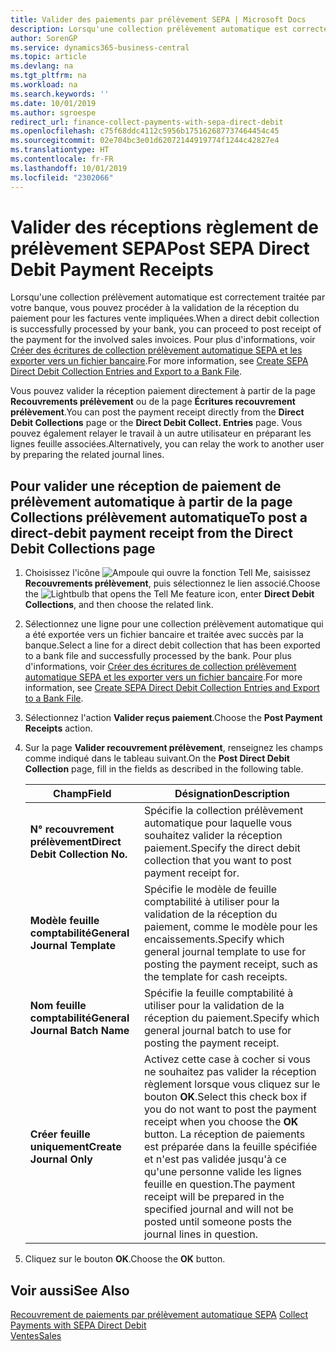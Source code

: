 ```yaml
---
title: Valider des paiements par prélèvement SEPA | Microsoft Docs
description: Lorsqu'une collection prélèvement automatique est correctement traitée par votre banque, vous pouvez procéder à la validation de la réception du paiement pour les factures vente impliquées.
author: SorenGP
ms.service: dynamics365-business-central
ms.topic: article
ms.devlang: na
ms.tgt_pltfrm: na
ms.workload: na
ms.search.keywords: ''
ms.date: 10/01/2019
ms.author: sgroespe
redirect_url: finance-collect-payments-with-sepa-direct-debit
ms.openlocfilehash: c75f68ddc4112c5956b175162687737464454c45
ms.sourcegitcommit: 02e704bc3e01d62072144919774f1244c42827e4
ms.translationtype: HT
ms.contentlocale: fr-FR
ms.lasthandoff: 10/01/2019
ms.locfileid: "2302066"
---
```

# <a name="post-sepa-direct-debit-payment-receipts"></a><span data-ttu-id="e9efb-103">Valider des réceptions règlement de prélèvement SEPA</span><span class="sxs-lookup"><span data-stu-id="e9efb-103">Post SEPA Direct Debit Payment Receipts</span></span>
<span data-ttu-id="e9efb-104">Lorsqu'une collection prélèvement automatique est correctement traitée par votre banque, vous pouvez procéder à la validation de la réception du paiement pour les factures vente impliquées.</span><span class="sxs-lookup"><span data-stu-id="e9efb-104">When a direct debit collection is successfully processed by your bank, you can proceed to post receipt of the payment for the involved sales invoices.</span></span> <span data-ttu-id="e9efb-105">Pour plus d'informations, voir [Créer des écritures de collection prélèvement automatique SEPA et les exporter vers un fichier bancaire](finance-how-create-sepa-direct-debit-collection-entries-export-bank-file.md).</span><span class="sxs-lookup"><span data-stu-id="e9efb-105">For more information, see [Create SEPA Direct Debit Collection Entries and Export to a Bank File](finance-how-create-sepa-direct-debit-collection-entries-export-bank-file.md).</span></span>  

<span data-ttu-id="e9efb-106">Vous pouvez valider la réception paiement directement à partir de la page **Recouvrements prélèvement** ou de la page **Écritures recouvrement prélèvement**.</span><span class="sxs-lookup"><span data-stu-id="e9efb-106">You can post the payment receipt directly from the **Direct Debit Collections** page or the **Direct Debit Collect. Entries** page.</span></span> <span data-ttu-id="e9efb-107">Vous pouvez également relayer le travail à un autre utilisateur en préparant les lignes feuille associées.</span><span class="sxs-lookup"><span data-stu-id="e9efb-107">Alternatively, you can relay the work to another user by preparing the related journal lines.</span></span>  

## <a name="to-post-a-direct-debit-payment-receipt-from-the-direct-debit-collections-page"></a><span data-ttu-id="e9efb-108">Pour valider une réception de paiement de prélèvement automatique à partir de la page Collections prélèvement automatique</span><span class="sxs-lookup"><span data-stu-id="e9efb-108">To post a direct-debit payment receipt from the Direct Debit Collections page</span></span>  
1. <span data-ttu-id="e9efb-109">Choisissez l'icône ![Ampoule qui ouvre la fonction Tell Me](media/ui-search/search_small.png "Dites-moi ce que vous voulez faire"), saisissez **Recouvrements prélèvement**, puis sélectionnez le lien associé.</span><span class="sxs-lookup"><span data-stu-id="e9efb-109">Choose the ![Lightbulb that opens the Tell Me feature](media/ui-search/search_small.png "Tell me what you want to do") icon, enter **Direct Debit Collections**, and then choose the related link.</span></span>  
2. <span data-ttu-id="e9efb-110">Sélectionnez une ligne pour une collection prélèvement automatique qui a été exportée vers un fichier bancaire et traitée avec succès par la banque.</span><span class="sxs-lookup"><span data-stu-id="e9efb-110">Select a line for a direct debit collection that has been exported to a bank file and successfully processed by the bank.</span></span> <span data-ttu-id="e9efb-111">Pour plus d'informations, voir [Créer des écritures de collection prélèvement automatique SEPA et les exporter vers un fichier bancaire](finance-how-create-sepa-direct-debit-collection-entries-export-bank-file.md).</span><span class="sxs-lookup"><span data-stu-id="e9efb-111">For more information, see [Create SEPA Direct Debit Collection Entries and Export to a Bank File](finance-how-create-sepa-direct-debit-collection-entries-export-bank-file.md).</span></span>  
3. <span data-ttu-id="e9efb-112">Sélectionnez l'action **Valider reçus paiement**.</span><span class="sxs-lookup"><span data-stu-id="e9efb-112">Choose the **Post Payment Receipts** action.</span></span>  
4. <span data-ttu-id="e9efb-113">Sur la page **Valider recouvrement prélèvement**, renseignez les champs comme indiqué dans le tableau suivant.</span><span class="sxs-lookup"><span data-stu-id="e9efb-113">On the **Post Direct Debit Collection** page, fill in the fields as described in the following table.</span></span>  

    |<span data-ttu-id="e9efb-114">Champ</span><span class="sxs-lookup"><span data-stu-id="e9efb-114">Field</span></span>|<span data-ttu-id="e9efb-115">Désignation</span><span class="sxs-lookup"><span data-stu-id="e9efb-115">Description</span></span>|  
    |---------------------------------|---------------------------------------|  
    |<span data-ttu-id="e9efb-116">**N° recouvrement prélèvement**</span><span class="sxs-lookup"><span data-stu-id="e9efb-116">**Direct Debit Collection No.**</span></span>|<span data-ttu-id="e9efb-117">Spécifie la collection prélèvement automatique pour laquelle vous souhaitez valider la réception paiement.</span><span class="sxs-lookup"><span data-stu-id="e9efb-117">Specify the direct debit collection that you want to post payment receipt for.</span></span>|  
    |<span data-ttu-id="e9efb-118">**Modèle feuille comptabilité**</span><span class="sxs-lookup"><span data-stu-id="e9efb-118">**General Journal Template**</span></span>|<span data-ttu-id="e9efb-119">Spécifie le modèle de feuille comptabilité à utiliser pour la validation de la réception du paiement, comme le modèle pour les encaissements.</span><span class="sxs-lookup"><span data-stu-id="e9efb-119">Specify which general journal template to use for posting the payment receipt, such as the template for cash receipts.</span></span>|  
    |<span data-ttu-id="e9efb-120">**Nom feuille comptabilité**</span><span class="sxs-lookup"><span data-stu-id="e9efb-120">**General Journal Batch Name**</span></span>|<span data-ttu-id="e9efb-121">Spécifie la feuille comptabilité à utiliser pour la validation de la réception du paiement.</span><span class="sxs-lookup"><span data-stu-id="e9efb-121">Specify which general journal batch to use for posting the payment receipt.</span></span>|  
    |<span data-ttu-id="e9efb-122">**Créer feuille uniquement**</span><span class="sxs-lookup"><span data-stu-id="e9efb-122">**Create Journal Only**</span></span>|<span data-ttu-id="e9efb-123">Activez cette case à cocher si vous ne souhaitez pas valider la réception règlement lorsque vous cliquez sur le bouton **OK**.</span><span class="sxs-lookup"><span data-stu-id="e9efb-123">Select this check box if you do not want to post the payment receipt when you choose the **OK** button.</span></span> <span data-ttu-id="e9efb-124">La réception de paiements est préparée dans la feuille spécifiée et n'est pas validée jusqu'à ce qu'une personne valide les lignes feuille en question.</span><span class="sxs-lookup"><span data-stu-id="e9efb-124">The payment receipt will be prepared in the specified journal and will not be posted until someone posts the journal lines in question.</span></span>|  

5. <span data-ttu-id="e9efb-125">Cliquez sur le bouton **OK**.</span><span class="sxs-lookup"><span data-stu-id="e9efb-125">Choose the **OK** button.</span></span>  

## <a name="see-also"></a><span data-ttu-id="e9efb-126">Voir aussi</span><span class="sxs-lookup"><span data-stu-id="e9efb-126">See Also</span></span>  
 <span data-ttu-id="e9efb-127">[Recouvrement de paiements par prélèvement automatique SEPA](finance-collect-payments-with-sepa-direct-debit.md) </span><span class="sxs-lookup"><span data-stu-id="e9efb-127">[Collect Payments with SEPA Direct Debit](finance-collect-payments-with-sepa-direct-debit.md) </span></span>  
 [<span data-ttu-id="e9efb-128">Ventes</span><span class="sxs-lookup"><span data-stu-id="e9efb-128">Sales</span></span>](sales-manage-sales.md)
